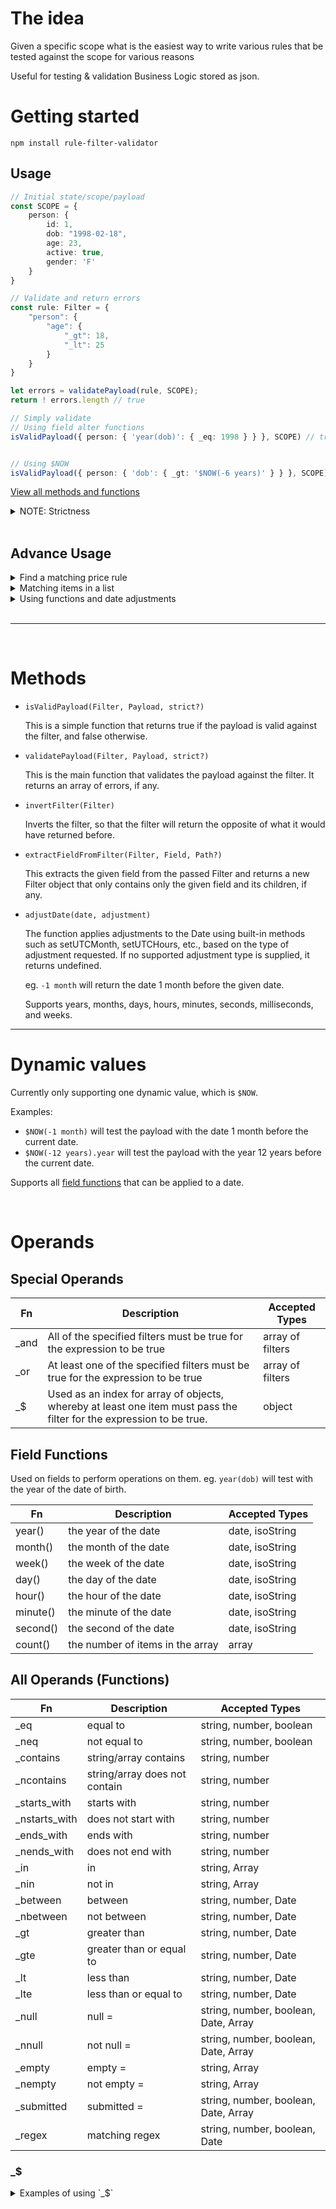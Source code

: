 # The idea

Given a specific scope what is the easiest way to write various rules that be tested against the scope for various reasons

Useful for testing & validation Business Logic stored as json.



# Getting started

`npm install rule-filter-validator`


## Usage
```ts
// Initial state/scope/payload
const SCOPE = {
    person: {
        id: 1,
        dob: "1998-02-18",
        age: 23,
        active: true,
        gender: 'F'
    }
}
```

```ts
// Validate and return errors
const rule: Filter = {
    "person": {
        "age": {
            "_gt": 18,
            "_lt": 25
        }
    }
}

let errors = validatePayload(rule, SCOPE);
return ! errors.length // true
```

```ts
// Simply validate
// Using field alter functions
isValidPayload({ person: { 'year(dob)': { _eq: 1998 } } }, SCOPE) // true


// Using $NOW
isValidPayload({ person: { 'dob': { _gt: '$NOW(-6 years)' } } }, SCOPE) // false
```

[View all methods and functions](#methods)

<details>
<summary>NOTE: Strictness</summary>

By default tests are case and type insensitive, meaning:

| Rule | Fn | Scope | Result |
| ---- | ----- | ----- | ------ |
| 1 | _eq | '1' | true
| 'ABC' | _eq | 'abc' | true
| 'zxc3' | _contains | 3 | true
| 'zxc3' | _contains | 'ZXC' | true

Calling `validatePayload(filter, payload, [strict = false])` with strict = true will make the validator to be case and type sensitive.

| Rule | Fn | Scope | Result |
| ---- | ----- | ----- | ------ |
| 1 | _eq | '1' | false
| 'ABC' | _eq | 'abc' | false
| 'zxc3' | _contains | 3 | true
| 'zxc3' | _contains | 'ZXC' | false

**_contains** always compares as strings and is therefore not type sensitive
</details>

<br/>

## Advance Usage

<details>
<summary>Find a matching price rule</summary>

```ts
const prices = [
    {
        label: 'Child price'
        price: 100,
        logic: {
            "person": {
                "age": {
                    "_lt": 18
                }
            }
        }
    },
    {
        label: 'Adult price'
        price: 200,
        logic: {
            "person": {
                "age": {
                    "_gte": 18
                }
            }
        }
    }
]

const scope = getUserScope(); // You implement this.

const priceToPay = prices.find(({ price, logic }) => {
    let e = validatePayload(logic, scope)
    return ! e.length
})
```
</details>

<details>
<summary>Matching items in a list</summary>

```ts
const filter: Filter = {
    _or: [{
        permissions: {
            _$: {
                action: {
                    _eq: 'update',
                },
                collection: {
                    _eq: 'membership',
                },
                fields: {
                    _contains: 'status',
                },
            },
        },
    },
    {
        role: {
            _eq: 'admin',
        },
    }],
};

const scope = {
    role: 'author',
    permissions: [
        {
            action: 'create',
            collection: 'membership',
            fields: ['person', 'status'],
        },
        {
            action: 'read',
            collection: 'membership',
            fields: ['id', 'person', 'status'],
        },
        {action: 'update', collection: 'membership', fields: ['status']},
    ],
};

const canAccess = validatePayload(filter, scope, strict?).length === 0
```
</details>

<details>
<summary>Using functions and date adjustments</summary>
    
```ts
// passes
validatePayload(
    { person: {'year(dob)': {_eq: 2009}} },
    { person: { dob: '2009-02-18' } }
);

// passes (IF the year is currently 2021)
validatePayload(
    { person: {'year(dob)': {_eq: '$NOW(-12 years).year'}} },
    { person: { dob: '2009-02-19' } }
);
```
</details>
<br/>
<hr/>
<br/>

# Methods

- `isValidPayload(Filter, Payload, strict?)`

    This is a simple function that returns true if the payload is valid against the filter, and false otherwise.

- `validatePayload(Filter, Payload, strict?)`

    This is the main function that validates the payload against the filter. It returns an array of errors, if any.

- `invertFilter(Filter)`
 
    Inverts the filter, so that the filter will return the opposite of what it would have returned before.

- `extractFieldFromFilter(Filter, Field, Path?)`

    This extracts the given field from the passed Filter and returns a new Filter object that only contains only the given field and its children, if any.

- `adjustDate(date, adjustment)`

    The function applies adjustments to the Date using built-in methods such as setUTCMonth, setUTCHours, etc., based on the type of adjustment requested. If no supported adjustment type is supplied, it returns undefined.
    
    eg. `-1 month` will return the date 1 month before the given date.
    
    Supports years, months, days, hours, minutes, seconds, milliseconds, and weeks.

---

# Dynamic values

Currently only supporting one dynamic value, which is `$NOW`.

Examples:
 - `$NOW(-1 month)` will test the payload with the date 1 month before the current date.
 - `$NOW(-12 years).year` will test the payload with the year 12 years before the current date.

Supports all [field functions](#Field-Functions) that can be applied to a date.

<br/>

# Operands

## Special Operands

| Fn | Description | Accepted Types |
| ---- | ----- | ----- |
| _and | All of the specified filters must be true for the expression to be true | array of filters
| _or | At least one of the specified filters must be true for the expression to be true | array of filters
| _$ | Used as an index for array of objects, whereby at least one item must pass the filter for the expression to be true.  | object

## Field Functions

Used on fields to perform operations on them.
eg. `year(dob)` will test with the year of the date of birth.

| Fn | Description | Accepted Types |
| ---- | ----- | ----- |
| year() | the year of the date | date, isoString
| month() | the month of the date | date, isoString
| week() | the week of the date | date, isoString
| day() | the day of the date | date, isoString
| hour() | the hour of the date | date, isoString
| minute() | the minute of the date | date, isoString
| second() | the second of the date | date, isoString
| count() | the number of items in the array | array


## All Operands (Functions)

| Fn | Description | Accepted Types |
| ---- | ----- | ----- |
| _eq | equal to | string, number, boolean
| _neq | not equal to | string, number, boolean
| _contains | string/array contains | string, number
| _ncontains | string/array does not contain | string, number
| _starts_with | starts with | string, number
| _nstarts_with | does not start with | string, number
| _ends_with | ends with | string, number
| _nends_with | does not end with | string, number
| _in | in | string, Array
| _nin | not in | string, Array
| _between | between | string, number, Date
| _nbetween | not between | string, number, Date
| _gt | greater than | string, number, Date
| _gte | greater than or equal to | string, number, Date
| _lt | less than | string, number, Date
| _lte | less than or equal to | string, number, Date
| _null | null = | string, number, boolean, Date, Array
| _nnull | not null = | string, number, boolean, Date, Array
| _empty | empty = | string, Array
| _nempty | not empty = | string, Array
| _submitted | submitted = | string, number, boolean, Date, Array
| _regex | matching regex | string, number, boolean, Date


### _$

<details>
<summary>Examples of using `_$`</summary>

Given the following data record:
```ts
const data = {
    colors: [{
        name: 'red',
        hex: '#ff0000',
    }, {
        name: 'green',
        hex: '#00ff00',
    }, {
        name: 'blue',
        hex: '#0000ff',
    }]
};
```

The following filter will pass:
```ts
{
    colors: {
        _$: {
            name: {
                _eq: 'red',
            },
        },
    },
}
```

And the following will fail:
```ts
{
    colors: {
        _$: {
            name: {
                _eq: 'yellow',
            },
        },
    },
}
```

You could also have multiple properties that have to match
```ts
// Will pass
{
    colors: {
        _$: {
            name: {
                _eq: 'red',
            },
            hex: {
                _eq: '#ff0000',
            },
        },
    },
}

// Will fail
{
    colors: {
        _$: {
            name: {
                _eq: 'red',
            },
            hex: {
                _eq: '#ff4444',
            },
        },
    },
};
```
</details>